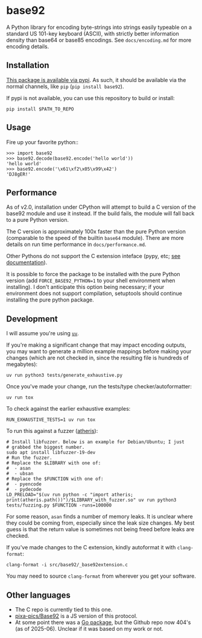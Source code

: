 # base92

A Python library for encoding byte-strings into strings easily
typeable on a standard US 101-key keyboard (ASCII), with strictly
better information density than base64 or base85 encodings. See
`docs/encoding.md` for more encoding details.

## Installation

[This package is available via
pypi](https://pypi.org/project/base92/). As such, it should be
available via the normal channels, like `pip` (`pip install base92`).

If pypi is not available, you can use this repository to build or
install:

```
pip install $PATH_TO_REPO
```

## Usage

Fire up your favorite python::

```
>>> import base92
>>> base92.decode(base92.encode('hello world'))
'hello world'
>>> base92.encode('\x61\xf2\x05\x99\x42')
'DJ8gER!'
```

## Performance

As of v2.0, installation under CPython will attempt to build a C
version of the base92 module and use it instead. If the build fails,
the module will fall back to a pure Python version.

The C version is approximately 100x faster than the pure Python
version (comparable to the speed of the builtin `base64`
module). There are more details on run time performance in
`docs/performance.md`.

Other Pythons do not support the C extension inteface (pypy, etc; [see
documentation](https://docs.python.org/3/extending/extending.html)).

It is possible to force the package to be installed with the pure
Python version (add `FORCE_BASE92_PYTHON=1` to your shell environment
when installing). I don't anticipate this option being necessary; if
your environment does not support compilation, setuptools should
continue installing the pure python package.

## Development

I will assume you're using [`uv`](https://github.com/astral-sh/uv).

If you're making a significant change that may impact encoding
outputs, you may want to generate a million example mappings before
making your changes (which are not checked in, since the resulting
file is hundreds of megabytes):

```
uv run python3 tests/generate_exhaustive.py
```

Once you've made your change, run the tests/type
checker/autoformatter:

```
uv run tox
```

To check against the earlier exhaustive examples:

```
RUN_EXHAUSTIVE_TESTS=1 uv run tox
```

To run this against a fuzzer
([atheris](https://github.com/google/atheris)):

```
# Install libfuzzer. Below is an example for Debian/Ubuntu; I just
# grabbed the biggest number.
sudo apt install libfuzzer-19-dev
# Run the fuzzer.
# Replace the $LIBRARY with one of:
#  - asan
#  - ubsan
# Replace the $FUNCTION with one of:
#  - pyencode
#  - pydecode
LD_PRELOAD="$(uv run python -c "import atheris; print(atheris.path())")/$LIBRARY_with_fuzzer.so" uv run python3 tests/fuzzing.py $FUNCTION -runs=100000
```

For some reason, `asan` finds a number of memory leaks. It is unclear
where they could be coming from, especially since the leak size
changes. My best guess is that the return value is sometimes not being
freed before leaks are checked.

If you've made changes to the C extension, kindly autoformat it with
`clang-format`:

```
clang-format -i src/base92/_base92extension.c
```

You may need to source `clang-format` from wherever you get your
software.

## Other languages

- The C repo is currently tied to this one.
- [pixa-pics/Base92](https://github.com/pixa-pics/Base92) is a JS version of this protocol.
- At some point there was a [Go package](https://pkg.go.dev/github.com/surefootedwi/go-encoding/base92), but the Github repo now 404's (as of 2025-06). Unclear if it was based on my work or not.
